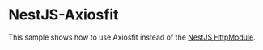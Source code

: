 # NestJS-Axiosfit

This sample shows how to use Axiosfit instead of the [NestJS HttpModule](https://docs.nestjs.com/techniques/http-module).